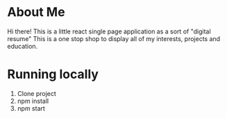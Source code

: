 # About Me

Hi there! This is a little react single page application as a sort of "digital resume"
This is a one stop shop to display all of my interests, projects and education.

# Running locally

1. Clone project
2. npm install
3. npm start
